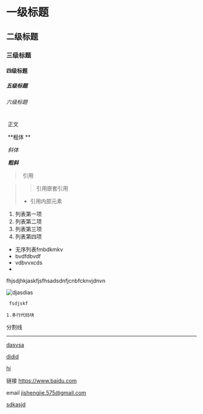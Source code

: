 # 一级标题  

## 二级标题 

### 三级标题 

#### 四级标题 

##### 五级标题 

###### 六级标题





# 


​        正文 

​        **粗体 **

​        *斜体* 

​        ***粗斜*** 

> ​    引用

> >  引用嵌套引用
>
> - 引用内部元素

1.  列表第一项 
2.  列表第二项 
3.  列表第三项 
4.  列表第四项 

- 无序列表fmbdkmkv
- bvdfdbvdf
- vdbvvxcds
- 





fhjsdjhkjaskfjsfhsadsdnfjcnbfcknvjdnvn





[dasjdnas]: https://sjfadssfdfdfsdsfdfsddfsdfdffffs



![djasdias](D:\temp\微信图片_20220902043256.png "sdczdvs")



` fsdjskf` 

``` 
1.多行代码块
```

分割线

-------------------------------------------------------------------------------------------------------------------

[dasvsa](#二级标题)

[didid](https://www.xxxx.com.cn)

[hi](dasjdijasid "jfdsajdi") 

链接 https://www.baidu.com 

email jishengjie.575@gmail.com 



[sdkasjd][dasjdnas]





